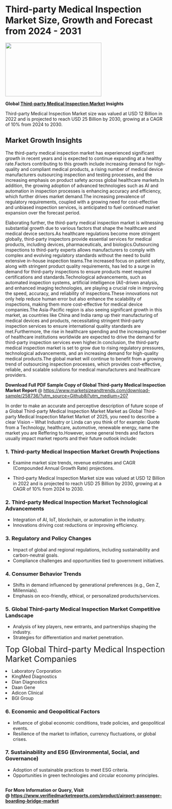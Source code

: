 <H1>Third-party Medical Inspection Market Size, Growth and Forecast from 2024 - 2031</H1><img class="aligncenter size-medium wp-image-584254" src="https://thirdeyenews.in/wp-content/uploads/2024/09/Global-Market-Research-300x168.jpeg" alt="" width="300" height="168" /><p><strong>Global&nbsp;<a href="https://www.marketsizeandtrends.com/download-sample/258736/?utm_source=Github8j?utm_medium=207">Third-party Medical Inspection Market</a> Insights</strong></p><p>Third-party Medical Inspection Market size was valued at USD 12 Billion in 2022 and is projected to reach USD 25 Billion by 2030, growing at a CAGR of 10% from 2024 to 2030.</p><p><h2>Market Growth Insights</h2> <p>The third-party medical inspection market has experienced significant growth in recent years and is expected to continue expanding at a healthy rate.Factors contributing to this growth include increasing demand for high-quality and compliant medical products, a rising number of medical device manufacturers outsourcing inspection and testing processes, and the increasing emphasis on product safety across global healthcare markets.In addition, the growing adoption of advanced technologies such as AI and automation in inspection processes is enhancing accuracy and efficiency, which further drives market demand.The increasing prevalence of regulatory requirements, coupled with a growing need for cost-effective and unbiased inspection services, is anticipated to fuel continued market expansion over the forecast period.</p> <p>Elaborating further, the third-party medical inspection market is witnessing substantial growth due to various factors that shape the healthcare and medical device sectors.As healthcare regulations become more stringent globally, third-party inspectors provide essential services for medical products, including devices, pharmaceuticals, and biologics.Outsourcing inspections to third-party experts allows manufacturers to comply with complex and evolving regulatory standards without the need to build extensive in-house inspection teams.The increased focus on patient safety, along with stringent product quality requirements, has led to a surge in demand for third-party inspections to ensure products meet required certifications and standards.Technological advancements, such as automated inspection systems, artificial intelligence (AI)-driven analysis, and enhanced imaging technologies, are playing a crucial role in improving the speed, accuracy, and reliability of inspections.These innovations not only help reduce human error but also enhance the scalability of inspections, making them more cost-effective for medical device companies.The Asia-Pacific region is also seeing significant growth in this market, as countries like China and India ramp up their manufacturing of medical devices and products, necessitating stringent third-party inspection services to ensure international quality standards are met.Furthermore, the rise in healthcare spending and the increasing number of healthcare institutions worldwide are expected to drive the demand for third-party inspection services even higher.In conclusion, the third-party medical inspection market is set to grow due to rising regulatory pressures, technological advancements, and an increasing demand for high-quality medical products.The global market will continue to benefit from a growing trend of outsourcing inspection processes, which provides cost-effective, reliable, and scalable solutions for medical manufacturers and healthcare providers.<p><span class=""><strong>Download Full PDF Sample Copy of Global Third-party Medical Inspection Market Report</strong> @ <a href="https://www.marketsizeandtrends.com/download-sample/258736/?utm_source=Github8j?utm_medium=207" target="_blank">https://www.marketsizeandtrends.com/download-sample/258736/?utm_source=Github8j?utm_medium=207</a></span></p><p>In order to make an accurate and perceptive description of future scope of a Global&nbsp;Third-party Medical Inspection Market Market as Global&nbsp;Third-party Medical Inspection Market Market of 2025, you need to describe a clear Vision &ndash; What Industry or Linda can you think of for example: Quote from a Technology, healthcare, automotive, renewable energy, name the market you are Reffering to.However, some general trends and factors usually impact market reports and their future outlook include:</p><h3>1.&nbsp;<strong>Third-party Medical Inspection Market Growth Projections</strong></h3><ul><li>Examine market size trends, revenue estimates and CAGR (Compounded Annual Growth Rate) projections.</li><li><p>Third-party Medical Inspection Market size was valued at USD 12 Billion in 2022 and is projected to reach USD 25 Billion by 2030, growing at a CAGR of 10% from 2024 to 2030.</p></li></ul><h3>2.&nbsp;<strong>Third-party Medical Inspection Market Technological Advancements</strong></h3><ul><li>Integration of AI, IoT, blockchain, or automation in the industry.</li><li>Innovations driving cost reductions or improving efficiency.</li></ul><h3>3.&nbsp;<strong>Regulatory and Policy Changes</strong></h3><ul><li>Impact of global and regional regulations, including sustainability and carbon-neutral goals.</li><li>Compliance challenges and opportunities tied to government initiatives.</li></ul><h3>4.&nbsp;<strong>Consumer Behavior Trends</strong></h3><ul><li>Shifts in demand influenced by generational preferences (e.g., Gen Z, Millennials).</li><li>Emphasis on eco-friendly, ethical, or personalized products/services.</li></ul><h3>5.&nbsp;<strong>Global Third-party Medical Inspection Market Competitive Landscape</strong></h3><ul><li>Analysis of key players, new entrants, and partnerships shaping the industry.</li><li>Strategies for differentiation and market penetration.</li></ul><p data-pm-slice="1 1 []"><span style="color: inherit; font-family: inherit; font-size: 25px;">Top Global Third-party Medical Inspection Market Companies</span></p><div class="" data-test-id=""><p><li>Laboratory Corporation</li><li> KingMed Diagnostics</li><li> Dian Diagnostics</li><li> Daan Gene</li><li> Adicon Clinical</li><li> BGI Group</li></p></div><h3>6.&nbsp;<strong>Economic and Geopolitical Factors</strong></h3><ul><li>Influence of global economic conditions, trade policies, and geopolitical events.</li><li>Resilience of the market to inflation, currency fluctuations, or global crises.</li></ul><h3>7.&nbsp;<strong>Sustainability and ESG (Environmental, Social, and Governance)</strong></h3><ul><li>Adoption of sustainable practices to meet ESG criteria.</li><li>Opportunities in green technologies and circular economy principles.</li></ul><h2><strong style="font-size: 14px;">For More Information or Query, Visit @&nbsp;</strong><a style="background-color: #ffffff; font-size: 14px;" href="https://www.marketsizeandtrends.com/report/third-party-medical-inspection-market/" target="_blank">https://www.verifiedmarketreports.com/product/airport-passenger-boarding-bridge-market</a></h2>